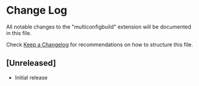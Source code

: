 # Change Log

All notable changes to the "multiconfigbuild" extension will be documented in this file.

Check [Keep a Changelog](http://keepachangelog.com/) for recommendations on how to structure this file.

## [Unreleased]

- Initial release
